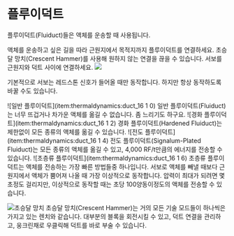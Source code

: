 # 플루이덕트

플루이덕트(Fluiduct)들은 액체를 운송할 때 사용됩니다.

액체를 운송하고 싶은 길을 따라 근원지에서 목적지까지 플루이덕트를 연결하세요. 초승달 망치(Crescent Hammer)를 사용해 원하지 않는 연결을 끊을 수 있습니다. 서보를 근원지와 덕트 사이에 연결하세요.
![](fluiduct.png)

기본적으로 서보는 레드스톤 신호가 들어올 때만 동작합니다. 하지만 항상 동작하도록 바꿀 수도 있습니다.

![일반 플루이덕트](item:thermaldynamics:duct_16 1 0)
일반 플루이덕트(Fluiduct)는 너무 뜨겁거나 차가운 액체를 옮길 수 없습니다. 좀 느리기도 하구요.
![경화 플루이덕트](item:thermaldynamics:duct_16 1 2)
경화 플루이덕트(Hardened Fluiduct)는 제한없이 모든 종류의 액체를 옮길 수 있습니다.
![전도 플루이덕트](item:thermaldynamics:duct_16 1 4)
전도 플루이덕트(Signalum-Plated Fluiduct)는 모든 종류의 액체를 옮길 수 있고, 4,000 RF/t만큼의 에너지를 전송할 수 있습니다.
![초층류 플루이덕트](item:thermaldynamics:duct_16 1 6)
초층류 플루이덕트는 액체를 전송하는 가장 빠른 방법들중 하나입니다. 서보로 액체를 빼낼 때보다 근원지에서 액체가 뿜어져 나올 때 가장 이상적으로 동작합니다.
압력이 최대가 되려면 몇초정도 걸리지만, 이상적으로 동작할 때는 초당 100양동이정도의 액체를 전송할 수 있습니다.

![초승달 망치](item:thermalfoundation:wrench)
초승달 망치(Crescent Hammer)는 거의 모든 기술 모드들이 하나씩은 가지고 있는 렌치와 같습니다. 대부분의 블록을 회전시킬 수 있고, 덕트 연결을 관리하고, 웅크린채로 우클릭해 덕트를 바로 부술 수 있습니다.